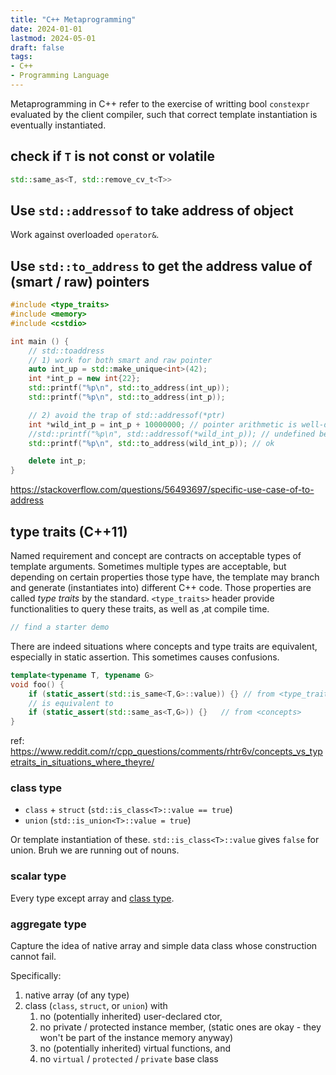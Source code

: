 ```yaml
---
title: "C++ Metaprogramming"
date: 2024-01-01
lastmod: 2024-05-01
draft: false
tags:
- C++
- Programming Language
---
```


Metaprogramming in C++ refer to the exercise of writting bool `constexpr` evaluated by the client compiler, such that correct template instantiation is eventually instantiated.

## check if `T` is not const or volatile

```c++
std::same_as<T, std::remove_cv_t<T>>
```

## Use `std::addressof` to take address of object

Work against overloaded `operator&`.

## Use `std::to_address` to get the address value of (smart / raw) pointers

```c++
#include <type_traits>
#include <memory>
#include <cstdio>

int main () {
    // std::toaddress
    // 1) work for both smart and raw pointer
    auto int_up = std::make_unique<int>(42);
    int *int_p = new int{22};
    std::printf("%p\n", std::to_address(int_up));
    std::printf("%p\n", std::to_address(int_p));

    // 2) avoid the trap of std::addressof(*ptr)
    int *wild_int_p = int_p + 10000000; // pointer arithmetic is well-defined behavior
    //std::printf("%p\n", std::addressof(*wild_int_p)); // undefined behavior
    std::printf("%p\n", std::to_address(wild_int_p)); // ok

    delete int_p;
}
```
https://stackoverflow.com/questions/56493697/specific-use-case-of-to-address


## type traits (C++11)

Named requirement and concept are contracts on acceptable types of template arguments. Sometimes multiple types are acceptable, but depending on certain properties those type have, the template may branch and generate (instantiates into) different C++ code. Those properties are called *type traits* by the standard. `<type_traits>` header provide functionalities to query these traits, as well as ,at compile time.

```c++
// find a starter demo
```

There are indeed situations where concepts and type traits are equivalent, especially in static assertion. This sometimes causes confusions.

```c++
template<typename T, typename G>
void foo() {
    if (static_assert(std::is_same<T,G>::value)) {} // from <type_traits>
    // is equivalent to
    if (static_assert(std::same_as<T,G>)) {}   // from <concepts>
}
```

ref: https://www.reddit.com/r/cpp_questions/comments/rhtr6v/concepts_vs_typetraits_in_situations_where_theyre/


### class type

- `class` + `struct` (`std::is_class<T>::value == true`)
- `union` (`std::is_union<T>::value = true`)

Or template instantiation of these. `std::is_class<T>::value` gives `false` for union. Bruh we are running out of nouns.

### scalar type

Every type except array and [class type](#class-type).

### aggregate type

Capture the idea of native array and simple data class whose construction cannot fail.

Specifically:
1. native array (of any type)
2. class (`class`, `struct`, or `union`) with
    1. no (potentially inherited) user-declared ctor,
    2. no private / protected instance member, (static ones are okay - they won't be part of the instance memory anyway)
    3. no (potentially inherited) virtual functions, and
    4. no `virtual` / `protected` / `private` base class
